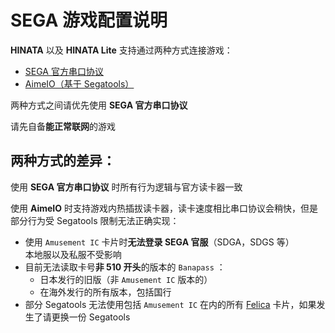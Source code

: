 # SEGA 游戏配置说明

**HINATA** 以及 **HINATA Lite** 支持通过两种方式连接游戏：
* [SEGA 官方串口协议](serial.md)
* [AimeIO（基于 Segatools）](aimeio.md)

两种方式之间请优先使用 **SEGA 官方串口协议**

请先自备**能正常联网**的游戏

## 两种方式的差异：

使用 **SEGA 官方串口协议** 时所有行为逻辑与官方读卡器一致

使用 **AimeIO** 时支持游戏内热插拔读卡器，读卡速度相比串口协议会稍快，但是部分行为受 Segatools 限制无法正确实现：

* 使用 `Amusement IC` 卡片时**无法登录 SEGA 官服**（SDGA，SDGS 等）<br>本地服以及私服不受影响
* 目前无法读取卡号**非 510 开头**的版本的 `Banapass` ：
  * 日本发行的旧版（非 `Amusement IC` 版本的）
  * 在海外发行的所有版本，包括国行
* 部分 Segatools 无法使用包括 `Amusement IC` 在内的所有 [Felica](https://zh.wikipedia.org/wiki/FeliCa) 卡片，如果发生了请更换一份 Segatools
